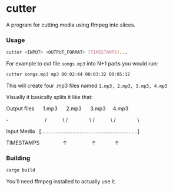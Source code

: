 # cutter

A program for cutting media using ffmpeg into slices.

### Usage

```sh
cutter <INPUT> <OUTPUT_FORMAT> [TIMESTAMPS]...
```

For example to cut file `songs.mp3` into N+1 parts you would run:
```sh
cutter songs.mp3 mp3 00:02:44 00:03:32 00:05:12
```

This will create four .mp3 files named `1.mp3, 2.mp3, 3.mp3, 4.mp3`

Visually it basically splits it like that:

Output files      1.mp3      2.mp3      3.mp3     4.mp3

-                         /           \ /               \ /           \ /               \

Input Media   [.................................................................]

TIMESTAMPS                ↑                 ↑             ↑

### Building
```sh
cargo build
```

You'll need ffmpeg installed to actually use it.
